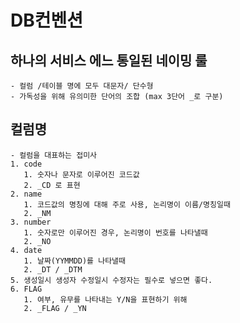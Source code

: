 # DB컨벤션

## 하나의 서비스 에느 통일된 네이밍 룰
    - 컬럼 /테이블 명에 모두 대문자/ 단수형
    - 가독성을 위해 유의미한 단어의 조합 (max 3단어 _로 구분)

## 컬럼명
    - 컬럼을 대표하는 접미사
    1. code
       1. 숫자나 문자로 이루어진 코드값
       2. _CD 로 표현
    2. name
       1. 코드값의 명칭에 대해 주로 사용, 논리명이 이름/명칭일때 
       2. _NM
    3. number
       1. 숫자로만 이루어진 경우, 논리명이 번호를 나타낼때
       2. _NO 
    4. date
       1. 날짜(YYMMDD)를 나타낼때
       2. _DT / _DTM
    5. 생성일시 생성자 수정일시 수정자는 필수로 넣으면 좋다.
    6. FLAG
       1. 여부, 유무를 나타내는 Y/N을 표현하기 위해 
       2. _FLAG / _YN

